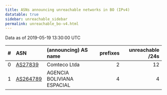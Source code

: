 ```yaml
---
title: ASNs announcing unreachable networks in BO (IPv4)
datatable: true
sidebar: unreachable_sidebar
permalink: unreachable_bo-v4.html
---
```


Data as of 2019-05-19 13:30:00 UTC


<div class="datatable-begin"></div>

|   # | ASN                                      | (announcing) AS name       |   prefixes |   unreachable /24s |
|----:|:-----------------------------------------|:---------------------------|-----------:|-------------------:|
|   0 | [AS27839](unreachable_AS27839-v4.html)   | Comteco Ltda               |          2 |                 12 |
|   1 | [AS264789](unreachable_AS264789-v4.html) | AGENCIA BOLIVIANA ESPACIAL |          4 |                  4 |

<div class="datatable-end"></div>